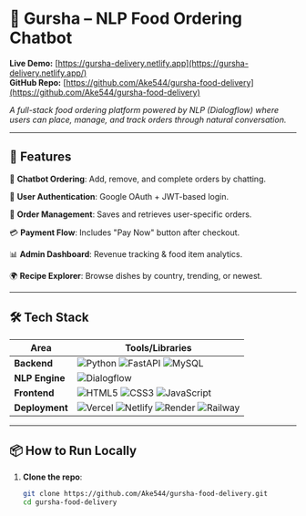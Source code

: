 # 🍴 Gursha – NLP Food Ordering Chatbot

**Live Demo:** [https://gursha-delivery.netlify.app](https://gursha-delivery.netlify.app/)  
**GitHub Repo:** [https://github.com/Ake544/gursha-food-delivery](https://github.com/Ake544/gursha-food-delivery)  

*A full-stack food ordering platform powered by NLP (Dialogflow) where users can place, manage, and track orders through natural conversation.*

---

## 🚀 **Features**
💬 **Chatbot Ordering**: Add, remove, and complete orders by chatting.

👤 **User Authentication**: Google OAuth + JWT-based login.

🛒 **Order Management**: Saves and retrieves user-specific orders.

💳 **Payment Flow**: Includes "Pay Now" button after checkout.

📊 **Admin Dashboard**: Revenue tracking & food item analytics.

🌍 **Recipe Explorer**: Browse dishes by country, trending, or newest. 

---

## 🛠️ **Tech Stack**
| **Area**       | **Tools/Libraries**                                                                                                  |
|----------------|--------------------------------------------------------------------------------------------------------------------|
| **Backend**    | ![Python](https://img.shields.io/badge/Python-3776AB?logo=python&logoColor=white) ![FastAPI](https://img.shields.io/badge/FastAPI-009688?logo=fastapi&logoColor=white) ![MySQL](https://img.shields.io/badge/MySQL-4479A1?logo=mysql&logoColor=white) |
| **NLP Engine** | ![Dialogflow](https://img.shields.io/badge/Dialogflow-FF9800?logo=dialogflow&logoColor=white) |
| **Frontend**   | ![HTML5](https://img.shields.io/badge/HTML5-E34F26?logo=html5&logoColor=white) ![CSS3](https://img.shields.io/badge/CSS3-1572B6?logo=css3&logoColor=white) ![JavaScript](https://img.shields.io/badge/JavaScript-F7DF1E?logo=javascript&logoColor=black) |
| **Deployment** | ![Vercel](https://img.shields.io/badge/Vercel-000000?logo=vercel&logoColor=white) ![Netlify](https://img.shields.io/badge/Netlify-00C7B7?logo=netlify&logoColor=white) ![Render](https://img.shields.io/badge/Render-46E3B7?logo=render&logoColor=white) ![Railway](https://img.shields.io/badge/Railway-0B0D0E?logo=railway&logoColor=white) |


---

## 📦 **How to Run Locally**
1. **Clone the repo**:
   ```bash
   git clone https://github.com/Ake544/gursha-food-delivery.git
   cd gursha-food-delivery